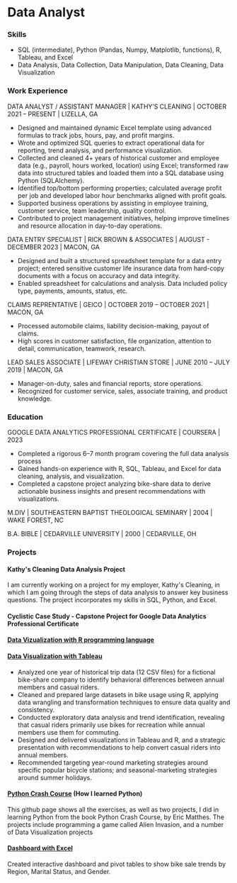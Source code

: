 # Data Analyst

### Skills
- SQL (intermediate), Python (Pandas, Numpy, Matplotlib, functions), R, Tableau, and Excel
- Data Analysis, Data Collection, Data Manipulation, Data Cleaning, Data Visualization

### Work Experience
DATA ANALYST / ASSISTANT MANAGER | KATHY’S CLEANING | OCTOBER 2021 – PRESENT | LIZELLA, GA
- Designed and maintained dynamic Excel template using advanced formulas to track jobs, hours, pay, and profit margins.
- Wrote and optimized SQL queries to extract operational data for reporting, trend analysis, and performance visualization.
- Collected and cleaned 4+ years of historical customer and employee data (e.g., payroll, hours worked, location) using Excel; transformed raw data into structured tables and loaded them into a SQL database using Python (SQLAlchemy).
- Identified top/bottom performing properties; calculated average profit per job and developed labor hour benchmarks aligned with profit goals.
- Supported business operations by assisting in employee training, customer service, team leadership, quality control.
- Contributed to project management initiatives, helping improve timelines and resource allocation in day-to-day operations.

DATA ENTRY SPECIALIST | RICK BROWN & ASSOCIATES | AUGUST - DECEMBER 2023 | MACON, GA
- Designed and built a structured spreadsheet template for a data entry project; entered sensitive customer life insurance data from hard-copy documents with a focus on accuracy and data integrity.
- Enabled spreadsheet for calculations and analysis. Data included policy type, payments, amounts, status, etc. 

CLAIMS REPRENTATIVE | GEICO | OCTOBER 2019 – OCTOBER 2021 | MACON, GA
- Processed automobile claims, liability decision-making, payout of claims.
- High scores in customer satisfaction, file organization, attention to detail, communication, teamwork, research.

LEAD SALES ASSOCIATE | LIFEWAY CHRISTIAN STORE | JUNE 2010 – JULY 2019 | MACON, GA
- Manager-on-duty, sales and financial reports, store operations.
- Recognized for customer service, sales, associate training, and product knowledge.

### Education
GOOGLE DATA ANALYTICS PROFESSIONAL CERTIFICATE | COURSERA | 2023
- Completed a rigorous 6–7 month program covering the full data analysis process
- Gained hands-on experience with R, SQL, Tableau, and Excel for data cleaning, analysis, and visualization.
- Completed a capstone project analyzing bike-share data to derive actionable business insights and present recommendations with visualizations.

M.DIV | SOUTHEASTERN BAPTIST THEOLOGICAL SEMINARY | 2004  | WAKE FOREST, NC

B.A. BIBLE | CEDARVILLE UNIVERSITY | 2000 | CEDARVILLE, OH

### Projects
#### Kathy's Cleaning Data Analysis Project
I am currently working on a project for my employer, Kathy's Cleaning, in which I am going through the steps of data analysis to answer key business questions. The project incorporates my skills in SQL, Python, and Excel.

#### Cyclistic Case Study - Capstone Project for Google Data Analytics Professional Certificate
  #### [Data Vizualization with R programming language](https://brianrosseau.github.io/R-cyclistic-case-study/)   
  #### [Data Visualization with Tableau](https://public.tableau.com/app/profile/brian.rosseau/viz/CyclisticCaseStudy-ChicagoMap/ChicagoBikeStationsDashboard) 
- Analyzed one year of historical trip data (12 CSV files) for a fictional bike-share company to identify behavioral differences between annual members and casual riders.
- Cleaned and prepared large datasets in bike usage using R, applying data wrangling and transformation techniques to ensure data quality and consistency.
- Conducted exploratory data analysis and trend identification, revealing that casual riders primarily use bikes for recreation while annual members use them for commuting.
- Designed and delivered visualizations in Tableau and R, and a strategic presentation with recommendations to help convert casual riders into annual members. 
- Recommended targeting year-round marketing strategies around specific popular bicycle stations; and seasonal-marketing strategies around summer holidays.

#### [Python Crash Course](https://github.com/brianrosseau/python_crash_course) (How I learned Python)
This github page shows all the exercises, as well as two projects, I did in learning Python from the book Python Crash Course, by Eric Matthes.
The projects include programming a game called Alien Invasion, and a number of Data Visualization projects

#### [Dashboard with Excel](https://view.officeapps.live.com/op/view.aspx?src=https%3A%2F%2Fraw.githubusercontent.com%2Fbrianrosseau%2FExcel-Projects%2Frefs%2Fheads%2Fmain%2FBike%2520Sales%2520Dashboard.xlsx&wdOrigin=BROWSELINK) 
Created interactive dashboard and pivot tables to show bike sale trends by Region, Marital Status, and Gender.

